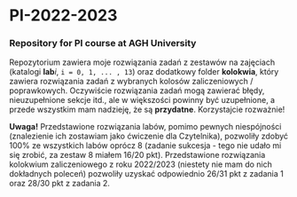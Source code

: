 # PI-2022-2023
### Repository for PI course at AGH University

Repozytorium zawiera moje rozwiązania zadań z zestawów na zajęciach (katalogi **lab***i*, ```i = 0, 1, ... , 13```) oraz dodatkowy folder **kolokwia**, który zawiera rozwiązania zadań z wybranych kolosów zaliczeniowych / poprawkowych.
Oczywiście rozwiązania zadań mogą zawierać błędy, nieuzupełnione sekcje itd., ale w większości powinny być uzupełnione, a przede wszystkim mam nadzieję, że są **przydatne**. Korzystajcie rozważnie!

**Uwaga!** Przedstawione rozwiązania labów, pomimo pewnych niespójności (znalezienie ich zostawiam jako ćwiczenie dla Czytelnika), pozwoliły zdobyć 100% ze wszystkich labów oprócz 8 (zadanie sukcesja - tego nie udało mi się zrobić, za zestaw 8 miałem 16/20 pkt). Przedstawione rozwiązania kolokwium zaliczeniowego z roku 2022/2023 (niestety nie mam do nich dokładnych poleceń) pozwoliły uzyskać odpowiednio 26/31 pkt z zadania 1 oraz 28/30 pkt z zadania 2.
